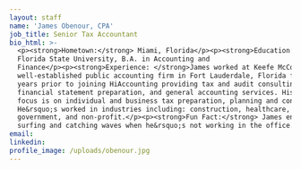 ```yaml
---
layout: staff
name: 'James Obenour, CPA'
job_title: Senior Tax Accountant
bio_html: >-
  <p><strong>Hometown:</strong> Miami, Florida</p><p><strong>Education:</strong>
  Florida State University, B.A. in Accounting and
  Finance</p><p><strong>Experience: </strong>James worked at Keefe McCollough, a
  well-established public accounting firm in Fort Lauderdale, Florida for six
  years prior to joining HiAccounting providing tax and audit consulting,
  financial statement preparation, and general accounting services. His current
  focus is on individual and business tax preparation, planning and consulting.
  He&rsquo;s worked in industries including: construction, healthcare,
  government, and non-profit.</p><p><strong>Fun Fact:</strong> James enjoys
  surfing and catching waves when he&rsquo;s not working in the office.</p>
email:
linkedin:
profile_image: /uploads/obenour.jpg
---
```



